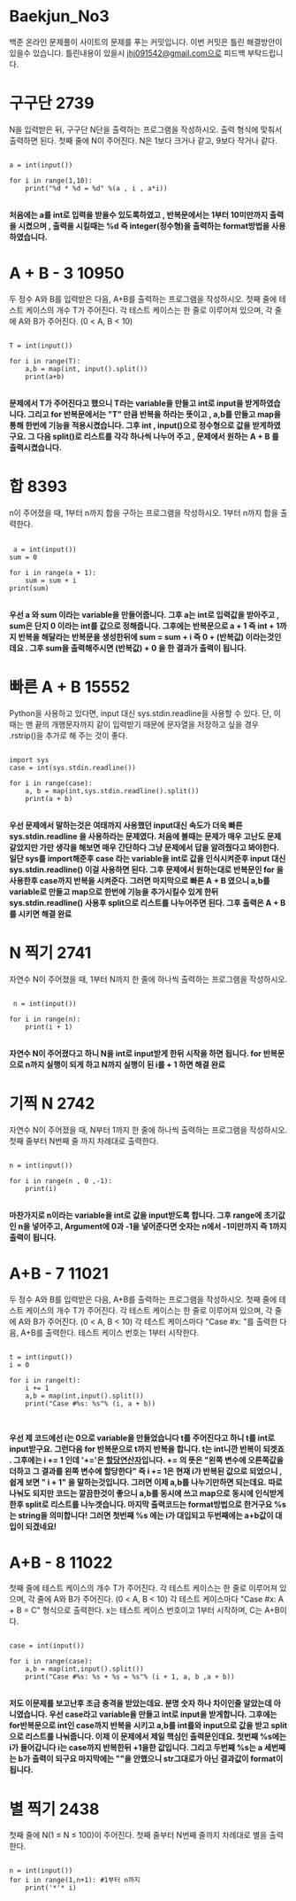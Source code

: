 # Baekjun_No3
백준 온라인 문제풀이 사이트의 문제를 푸는 커밋입니다. 이번 커밋은 틀린 해결방안이 있을수 있습니다.
틀린내용이 있을시 jhj091542@gmail.com으로 피드백 부탁드립니다.

<h1>구구단 2739</h1>
N을 입력받은 뒤, 구구단 N단을 출력하는 프로그램을 작성하시오. 출력 형식에 맞춰서 출력하면 된다.
첫째 줄에 N이 주어진다. N은 1보다 크거나 같고, 9보다 작거나 같다.

<pre>
<code>
a = int(input())

for i in range(1,10):
    print("%d * %d = %d" %(a , i , a*i))
</code>
</pre>

<strong>처음에는 a를 int로 입력을 받을수 있도록하였고 , 반복문에서는 1부터 10미만까지 출력을 시켰으며 , 
출력을 시킬때는 %d 즉 integer(정수형)을 출력하는 format방법을 사용하였습니다. </strong>

<h1>A + B - 3 10950</h1>
두 정수 A와 B를 입력받은 다음, A+B를 출력하는 프로그램을 작성하시오.
첫째 줄에 테스트 케이스의 개수 T가 주어진다.
각 테스트 케이스는 한 줄로 이루어져 있으며, 각 줄에 A와 B가 주어진다. (0 < A, B < 10)

<pre>
<code>
T = int(input())

for i in range(T):
    a,b = map(int, input().split())
    print(a+b)
</code>
</pre>

<strong>문제에서 T가 주어진다고 했으니 T라는 variable을 만들고 int로 input을 받게하였습니다. 
  그리고 for 반복문에서는 "T" 만큼 반복을 하라는 뜻이고 , a,b를 만들고 map을 통해 한번에 기능을 적용시켰습니다. 
  그후 int , input()으로 정수형으로 값을 받게하였구요. 
  그 다음 split()로 리스트를 각각 하나씩 나누어 주고 , 문제에서 원하는 A + B 를 출력시켰습니다.
 </strong>
 
 <h1>합 8393</h1>
 n이 주어졌을 때, 1부터 n까지 합을 구하는 프로그램을 작성하시오.
 1부터 n까지 합을 출력한다.
 
 <pre>
 <code>
 a = int(input())
sum = 0

for i in range(a + 1):
    sum = sum + i
print(sum)
</code>
</pre>

<strong> 우선 a 와 sum 이라는 variable을 만들어줍니다. 그후 a는 int로 입력값을 받아주고 , sum은 단지 0 이라는 int를 값으로 정해줍니다.
  그후에는 반복문으로 a + 1 즉 int + 1까지 반복을 해달라는 반복문을 생성한뒤에 sum = sum + i 즉 0 + (반복값) 이라는것인데요 .
  그후 sum을 출력해주시면 (반복값) + 0 을 한 결과가 출력이 됩니다.
  </strong>
  
  <h1>빠른 A + B 15552</h1>
Python을 사용하고 있다면, input 대신 sys.stdin.readline을 사용할 수 있다. 단, 이때는 맨 끝의 개행문자까지 같이 입력받기 때문에 문자열을 저장하고 싶을 경우 .rstrip()을 추가로 해 주는 것이 좋다.

<pre>
<code>
import sys
case = int(sys.stdin.readline())

for i in range(case):
    a, b = map(int,sys.stdin.readline().split())
    print(a + b)
</code>
</pre>

<strong> 우선 문제에서 말하는것은 여태까지 사용했던 input대신 속도가 더욱 빠른 sys.stdin.readline 을 사용하라는 문제였다.
  처음에 볼때는 문제가 매우 고난도 문제같았지만 가만 생각을 해보면 매우 간단하다 그냥 문제에서 답을 알려줬다고 봐야한다.
  일단 sys를 import해준후 case 라는 variable을 int로 값을 인식시켜준후 input 대신 sys.stdin.readline() 이걸 사용하면 된다.
  그후 문제에서 원하는대로 반복문인 for 을 사용한후 case까지 반복을 시켜준다.
  그러면 마지막으로 빠른 A + B 였으니 a,b를 variable로 만들고 map으로 한번에 기능을 추가시킬수 있게 한뒤
  sys.stdin.readline() 사용후 split으로 리스트를 나누어주면 된다. 그후 출력은 A + B 를 시키면 해결 완료
  </strong>
  
  <h1> N 찍기 2741</h1>
자연수 N이 주어졌을 때, 1부터 N까지 한 줄에 하나씩 출력하는 프로그램을 작성하시오. 

<pre>
<code>
 n = int(input())

for i in range(n):
    print(i + 1)
</code>
</pre>

<strong>
 자연수 N이 주어졌다고 하니 N을 int로 input받게 한뒤 시작을 하면 됩니다.
         for 반복문으로 n까지 실행이 되게 하고 N까지 실행이 된 i를 + 1 하면 해결 완료
</strong>

<h1>기찍 N 2742</h1>
자연수 N이 주어졌을 때, N부터 1까지 한 줄에 하나씩 출력하는 프로그램을 작성하시오.
첫째 줄부터 N번째 줄 까지 차례대로 출력한다.

<pre>
<code>
n = int(input())

for i in range(n , 0 ,-1):
    print(i)
</code>
</pre>

<strong>마찬가지로 n이라는 variable을 int로 값을 input받도록 합니다. 
    그후 range에 초기값인 n을 넣어주고, Argument에 0과 -1을 넣어준다면 숫자는 n에서 -1미만까지 즉 1까지 출력이 됩니다.
</strong>
  
<h1>A+B - 7 11021</h1>
두 정수 A와 B를 입력받은 다음, A+B를 출력하는 프로그램을 작성하시오.
첫째 줄에 테스트 케이스의 개수 T가 주어진다.
각 테스트 케이스는 한 줄로 이루어져 있으며, 각 줄에 A와 B가 주어진다. (0 < A, B < 10)
각 테스트 케이스마다 "Case #x: "를 출력한 다음, A+B를 출력한다. 테스트 케이스 번호는 1부터 시작한다.

<pre>
<code>
t = int(input())
i = 0

for i in range(t):
    i += 1
    a,b = map(int,input().split())
    print("Case #%s: %s"% (i, a + b))
    
</code>
</pre>

<strong> 우선 제 코드에선 i는 0으로 variable을 만들었습니다 t를 주어진다고 하니 t를 int로 input받구요.
    그런다음 for 반복문으로 t까지 반복을 합니다. t는 int니깐 반복이 되겟죠 .
    그후에는  i += 1 인데 '+='은 <a href="https://corytips.tistory.com/162">할당연산자</a>입니다.
    += 의 뜻은 "왼쪽 변수에 오른쪽값을 더하고 그 결과를 왼쪽 변수에 할당한다"
    즉 i += 1은 현재 i가 반복된 값으로 되었으니 , 쉽게 보면 " i + 1" 을 말하는것입니다.
    그러면 이제 a,b를 나누기만하면 되는데요. 따로 나눠도 되지만 코드는 깔끔한것이 좋으니
    a,b를 동시에 쓰고 map으로 동시에 인식받게한후 split로 리스트를 나누겟습니다.
    마지막 출력코드는 format방법으로 한거구요 %s는 string을 의미합니다! 그러면 첫번째 %s 에는 i가 대입되고
    두번째에는 a+b값이 대입이 되겠네요!
</strong>

<h1>A+B - 8 11022</h1>
첫째 줄에 테스트 케이스의 개수 T가 주어진다.
각 테스트 케이스는 한 줄로 이루어져 있으며, 각 줄에 A와 B가 주어진다. (0 < A, B < 10)
각 테스트 케이스마다 "Case #x: A + B = C" 형식으로 출력한다. x는 테스트 케이스 번호이고 1부터 시작하며, C는 A+B이다.

<pre>
<code>
case = int(input())

for i in range(case):
    a,b = map(int,input().split())
    print("Case #%s: %s + %s = %s"% (i + 1, a, b ,a + b))
</code>
</pre>

<strong>저도 이문제를 보고난후 조금 충격을 받았는데요. 분명 숫자 하나 차이인줄 알았는데 아니였습니다.
    우선 case라고 variable을 만들고 int로 input을 받게합니다. 그후에는 for반복문으로 int인 case까지 반복을 시키고
    a,b를 int를와 input으로 값을 받고 split으로 리스트를 나눠줍니다.
     이제 이 문제에서 제일 핵심인 출력문인데요. 첫번째 %s에는 i가 들어갑니다 i는 case까지 반복한뒤 +1을한 값입니다.
    그리고 두번째 %s는 a 세번째는 b가 출력이 되구요 마지막에는 ""을 안했으니 str그대로가 아닌 결과값이 format이 됩니다.
</strong>

<h1>별 찍기 2438</h1>
첫째 줄에 N(1 ≤ N ≤ 100)이 주어진다.
첫째 줄부터 N번째 줄까지 차례대로 별을 출력한다.

<pre>
<code>
n = int(input())
for i in range(1,n+1): #1부터 n까지
    print('*'* i)
<code>
</pre>


